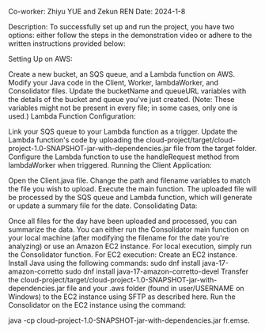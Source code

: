 Co-worker: Zhiyu YUE and Zekun REN
Date: 2024-1-8

Description:
To successfully set up and run the project, you have two options: either follow the steps in the demonstration video or adhere to the written instructions provided below:

Setting Up on AWS:

Create a new bucket, an SQS queue, and a Lambda function on AWS.
Modify your Java code in the Client, Worker, lambdaWorker, and Consolidator files. Update the bucketName and queueURL variables with the details of the bucket and queue you've just created. (Note: These variables might not be present in every file; in some cases, only one is used.)
Lambda Function Configuration:

Link your SQS queue to your Lambda function as a trigger.
Update the Lambda function's code by uploading the cloud-project/target/cloud-project-1.0-SNAPSHOT-jar-with-dependencies.jar file from the target folder.
Configure the Lambda function to use the handleRequest method from lambdaWorker when triggered.
Running the Client Application:

Open the Client.java file. Change the path and filename variables to match the file you wish to upload.
Execute the main function. The uploaded file will be processed by the SQS queue and Lambda function, which will generate or update a summary file for the date.
Consolidating Data:

Once all files for the day have been uploaded and processed, you can summarize the data. You can either run the Consolidator main function on your local machine (after modifying the filename for the date you're analyzing) or use an Amazon EC2 instance.
For local execution, simply run the Consolidator function.
For EC2 execution:
Create an EC2 instance.
Install Java using the following commands:
sudo dnf install java-17-amazon-corretto
sudo dnf install java-17-amazon-corretto-devel
Transfer the cloud-project/target/cloud-project-1.0-SNAPSHOT-jar-with-dependencies.jar file and your .aws folder (found in user/USERNAME on Windows) to the EC2 instance using SFTP as described here.
Run the Consolidator on the EC2 instance using the command:

java -cp cloud-project-1.0-SNAPSHOT-jar-with-dependencies.jar fr.emse.